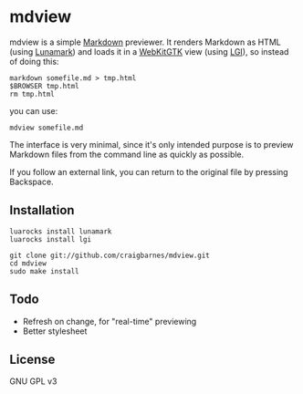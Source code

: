 mdview
======

mdview is a simple [Markdown] previewer. It renders Markdown as HTML (using
[Lunamark]) and loads it in a [WebKitGTK] view (using [LGI]), so instead of
doing this:

    markdown somefile.md > tmp.html
    $BROWSER tmp.html
    rm tmp.html

you can use:

    mdview somefile.md

The interface is very minimal, since it's only intended purpose is to
preview Markdown files from the command line as quickly as possible.

If you follow an external link, you can return to the original file by
pressing Backspace.

[Markdown]: http://daringfireball.net/projects/markdown/
[WebKitGTK]: http://webkitgtk.org/
[Lunamark]: http://jgm.github.com/lunamark/
[LGI]: https://github.com/pavouk/lgi

Installation
------------

    luarocks install lunamark
    luarocks install lgi

    git clone git://github.com/craigbarnes/mdview.git
    cd mdview
    sudo make install

Todo
----

* Refresh on change, for "real-time" previewing
* Better stylesheet

License
-------

GNU GPL v3
